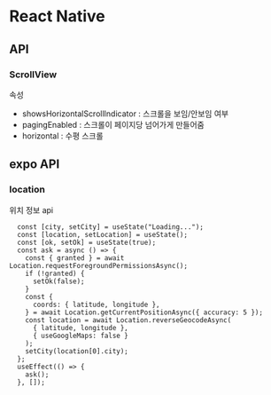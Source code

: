 

# React Native



## API

### ScrollView

속성

- showsHorizontalScrollIndicator : 스크롤을 보임/안보임 여부 
- pagingEnabled : 스크롤이 페이지당 넘어가게 만들어줌
- horizontal : 수평 스크롤 





## expo API

### location

위치 정보 api

```
  const [city, setCity] = useState("Loading...");
  const [location, setLocation] = useState();
  const [ok, setOk] = useState(true);
  const ask = async () => {
    const { granted } = await Location.requestForegroundPermissionsAsync();
    if (!granted) {
      setOk(false);
    }
    const {
      coords: { latitude, longitude },
    } = await Location.getCurrentPositionAsync({ accuracy: 5 });
    const location = await Location.reverseGeocodeAsync(
      { latitude, longitude },
      { useGoogleMaps: false }
    );
    setCity(location[0].city);
  };
  useEffect(() => {
    ask();
  }, []);
```


